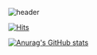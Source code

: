 ![header](https://capsule-render.vercel.app/api?type=waving&color=gradient&height=250&section=header&text=Donghyun%20Kim&desc=Welcome%20to%20my%20Github!&fontAlign=66&fontAlignY=35&descAlign=83&descAlignY=55&animation=fadeIn)


  [![Hits](https://hits.seeyoufarm.com/api/count/incr/badge.svg?url=https%3A%2F%2Fgithub.com%2Fdh58319&count_bg=%2379C83D&title_bg=%23555555&icon=&icon_color=%23FFFFFF&title=Hits&edge_flat=true)](https://https://github.com/dh58319)
  
[![Anurag's GitHub stats](https://github-readme-stats.vercel.app/api?username=dh58319)](https://github.com/anuraghazra/github-readme-stats)
